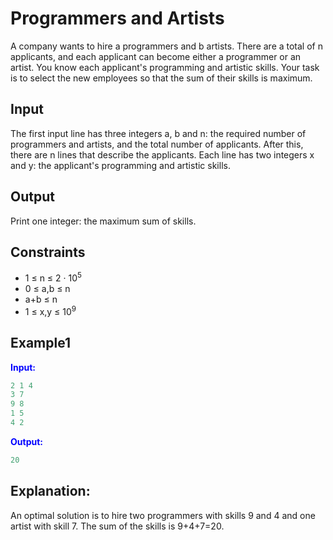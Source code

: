 # Programmers and Artists

A company wants to hire a programmers and b artists.
There are a total of n applicants, and each applicant can become either a programmer or an artist. You know each applicant's programming and artistic skills.
Your task is to select the new employees so that the sum of their skills is maximum.

## Input

The first input line has three integers a, b and n: the required number of programmers and artists, and the total number of applicants.
After this, there are n lines that describe the applicants. Each line has two integers x and y: the applicant's programming and artistic skills.

## Output

Print one integer: the maximum sum of skills.

## Constraints
* 1 &le; n &le; 2 &middot; 10<sup>5</sup>
* 0 &le; a,b &le; n
* a+b &le; n
* 1 &le; x,y &le; 10<sup>9</sup>

## Example1
<font color="blue">**Input:**</font>
```c++
2 1 4
3 7
9 8
1 5
4 2
```
<font color="blue">**Output:**</font>
```c++
20
```   

## Explanation: 

An optimal solution is to hire two programmers with skills 9 and 4 and one artist with skill 7. The sum of the skills is 9+4+7=20.
